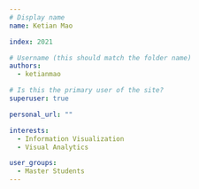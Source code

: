 ```yaml
---
# Display name
name: Ketian Mao

index: 2021

# Username (this should match the folder name)
authors:
  - ketianmao

# Is this the primary user of the site?
superuser: true

personal_url: ""

interests:
  - Information Visualization
  - Visual Analytics

user_groups:
  - Master Students
---
```

